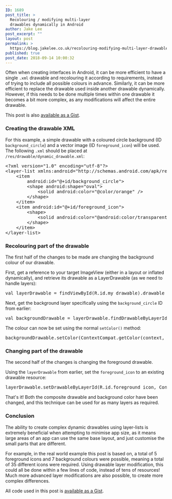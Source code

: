 ```yaml
---
ID: 1689
post_title: >
  Recolouring / modifying multi-layer
  drawables dynamically in Android
author: Jake Lee
post_excerpt: ""
layout: post
permalink: >
  https://blog.jakelee.co.uk/recolouring-modifying-multi-layer-drawables-dynamically-in-android/
published: true
post_date: 2018-09-14 10:00:32
---
```

Often when creating interfaces in Android, it can be more efficient to have a single <code>.xml</code> drawable and recolouring it according to requirements, instead of trying to include all possible colours in advance. Similarly, it can be more efficient to replace the drawable used inside another drawable dynamically. However, if this needs to be done multiple times within one drawable it becomes a bit more complex, as any modifications will affect the entire drawable.

This post is also <a href="https://gist.github.com/JakeSteam/1113e35ab13d4998f94d2d4a14c720f8" target="_blank" rel="noopener">available as a Gist</a>.

<!--more-->
<h3>Creating the drawable XML</h3>
For this example, a simple drawable with a coloured circle background (ID <code>background_circle</code>) and a vector image (ID <code>foreground_icon</code>) will be used. The following <code>.xml</code> should be placed at <code>/res/drawable/dynamic_drawable.xml</code>:
<pre>
&lt;?xml version="1.0" encoding="utf-8"?&gt;
&lt;layer-list xmlns:android="http://schemas.android.com/apk/res/android"&gt;
    &lt;item
        android:id="@+id/background_circle"&gt;
        &lt;shape android:shape="oval"&gt;
            &lt;solid android:color="@color/orange" /&gt;
        &lt;/shape&gt;
    &lt;/item&gt;
    &lt;item android:id="@+id/foreground_icon"&gt;
        &lt;shape&gt;
            &lt;solid android:color="@android:color/transparent" /&gt;
        &lt;/shape&gt;
    &lt;/item&gt;
&lt;/layer-list&gt;</pre>
<h3>Recolouring part of the drawable</h3>
The first half of the changes to be made are changing the background colour of our drawable.

First, get a reference to your target ImageView (either in a layout or inflated dynamically), and retrieve its drawable as a LayerDrawable (as we need to handle layers):
<pre>
val layerDrawable = findViewById(R.id.my_drawable).drawable as LayerDrawable</pre>
Next, get the background layer specifically using the <code>background_circle</code> ID from earlier:
<pre>
val backgroundDrawable = layerDrawable.findDrawableByLayerId(R.id.background_circle) as GradientDrawable</pre>
The colour can now be set using the normal <code>setColor()</code> method:
<pre>
backgroundDrawable.setColor(ContextCompat.getColor(context, R.color.my_colour))</pre>
<h3>Changing part of the drawable</h3>
The second half of the changes is changing the foreground drawable.

Using the <code>layerDrawable</code> from earlier, set the <code>foreground_icon</code> to an existing drawable resource:
<pre>
layerDrawable.setDrawableByLayerId(R.id.foreground_icon, ContextCompat.getDrawable(context, R.drawable.new_foreground_icon))</pre>
That's it! Both the composite drawable and background color have been changed, and this technique can be used for as many layers as required.
<h3>Conclusion</h3>
The ability to create complex dynamic drawables using layer-lists is extremely beneficial when attempting to minimise app size, as it means large areas of an app can use the same base layout, and just customise the small parts that are different.

For example, in the real world example this post is based on, a total of 5 foreground icons and 7 background colours were possible, meaning a total of 35 different icons were required. Using drawable layer modification, this could all be done within a few lines of code, instead of tens of resources! Much more advanced layer modifications are also possible, to create more complex differences.

All code used in this post is <a href="https://gist.github.com/JakeSteam/1113e35ab13d4998f94d2d4a14c720f8" target="_blank" rel="noopener">available as a Gist</a>.